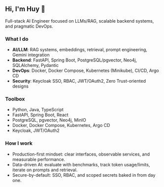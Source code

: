 ## Hi, I'm Huy 👋

Full-stack AI Engineer focused on LLMs/RAG, scalable backend systems, and pragmatic DevOps.

### **What I do**
- **AI/LLM**: RAG systems, embeddings, retrieval, prompt engineering, Gemini integration
- **Backend**: FastAPI, Spring Boot, PostgreSQL/pgvector, Neo4j, SQLAlchemy, Pydantic
- **DevOps**: Docker, Docker Compose, Kubernetes (Minikube), CI/CD, Argo CD
- **Security**: Keycloak SSO, RBAC, JWT/OAuth2, Zero Trust-oriented designs

### **Toolbox**
- Python, Java, TypeScript
- FastAPI, Spring Boot, React
- PostgreSQL, pgvector, Neo4j, MinIO
- Docker, Docker Compose, Kubernetes, Argo CD
- Keycloak, JWT/OAuth2

### **How I work**
- Production-first mindset: clear interfaces, observable services, and measurable performance.
- Data-driven AI: evaluate with benchmarks, track token usage/limits, iterate on prompts and retrieval.
- Secure-by-default: SSO, RBAC, and scoped secrets baked in from day one.

